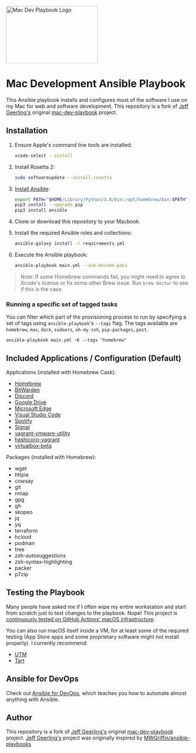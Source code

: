 <img src="https://raw.githubusercontent.com/dbrennand/mac-dev-playbook/master/files/Mac-Dev-Playbook-Logo.png" width="250" height="156" alt="Mac Dev Playbook Logo" />

# Mac Development Ansible Playbook

This Ansible playbook installs and configures most of the software I use on my Mac for web and software development. This repository is a fork of [Jeff Geerling's](https://www.jeffgeerling.com) original [mac-dev-playbook](https://github.com/geerlingguy/mac-dev-playbook) project.

## Installation

1. Ensure Apple's command line tools are installed:

    ```bash
    xcode-select --install
    ```

2. Install Rosetta 2:

    ```bash
    sudo softwareupdate --install-rosetta
    ```

3. [Install Ansible](https://docs.ansible.com/ansible/latest/installation_guide/index.html):

    ```bash
    export PATH="$HOME/Library/Python/3.8/bin:/opt/homebrew/bin:$PATH"
    pip3 install --upgrade pip
    pip3 install ansible
    ```

4. Clone or download this repository to your Macbook.

5. Install the required Ansible roles and collections:

   ```bash
   ansible-galaxy install -r requirements.yml
   ```

6. Execute the Ansible playbook:

    ```bash
    ansible-playbook main.yml --ask-become-pass
    ```

> Note: If some Homebrew commands fail, you might need to agree to Xcode's license or fix some other Brew issue. Run `brew doctor` to see if this is the case.

### Running a specific set of tagged tasks

You can filter which part of the provisioning process to run by specifying a set of tags using `ansible-playbook`'s `--tags` flag. The tags available are `homebrew`, `mas`, `dock`, `sudoers`, `oh-my-zsh`, `pip-packages`, `post`.

    ansible-playbook main.yml -K --tags "homebrew"

## Included Applications / Configuration (Default)

Applications (installed with Homebrew Cask):

  - [Homebrew](http://brew.sh/)
  - [BitWarden](https://formulae.brew.sh/cask/bitwarden)
  - [Discord](https://formulae.brew.sh/cask/discord#default)
  - [Google Drive](https://formulae.brew.sh/cask/google-drive#default)
  - [Microsoft Edge](https://formulae.brew.sh/cask/microsoft-edge#default)
  - [Visual Studio Code](https://formulae.brew.sh/cask/visual-studio-code#default)
  - [Spotify](https://formulae.brew.sh/cask/spotify#default)
  - [Signal](https://formulae.brew.sh/cask/signal#default)
  - [vagrant-vmware-utility](https://formulae.brew.sh/cask/vagrant-vmware-utility#default)
  - [hashicorp-vagrant](https://formulae.brew.sh/cask/vagrant#default)
  - [virtualbox-beta](https://github.com/Homebrew/homebrew-cask-versions/blob/master/Casks/virtualbox-beta.rb)

Packages (installed with Homebrew):

  - wget
  - httpie
  - cowsay
  - git
  - nmap
  - gpg
  - gh
  - skopeo
  - jq
  - yq
  - terraform
  - hcloud
  - podman
  - tree
  - zsh-autosuggestions
  - zsh-syntax-highlighting
  - packer
  - p7zip

## Testing the Playbook

Many people have asked me if I often wipe my entire workstation and start from scratch just to test changes to the playbook. Nope! This project is [continuously tested on GitHub Actions' macOS infrastructure](https://github.com/dbrennand/mac-dev-playbook/actions?query=workflow%3ACI).

You can also run macOS itself inside a VM, for at least some of the required testing (App Store apps and some proprietary software might not install properly). I currently recommend:

  - [UTM](https://mac.getutm.app)
  - [Tart](https://github.com/cirruslabs/tart)

## Ansible for DevOps

Check out [Ansible for DevOps](https://www.ansiblefordevops.com/), which teaches you how to automate almost anything with Ansible.

## Author

This repository is a fork of [Jeff Geerling's](https://www.jeffgeerling.com) original [mac-dev-playbook](https://github.com/geerlingguy/mac-dev-playbook) project. [Jeff Geerling's](https://www.jeffgeerling.com/) project was originally inspired by [MWGriffin/ansible-playbooks](https://github.com/MWGriffin/ansible-playbooks).
